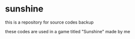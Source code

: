 # sunshine

this is a repository for source codes backup

these codes are used in a game titled "Sunshine" made by me
